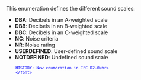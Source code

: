This enumeration defines the different sound scales:

* **DBA**: Decibels in an A-weighted scale
* **DBB**: Decibels in an B-weighted scale
* **DBC**: Decibels in an C-weighted scale
* **NC**: Noise criteria
* **NR**: Noise rating
* **USERDEFINED**: User-defined sound scale
* **NOTDEFINED**: Undefined sound scale

> <font color="#0000ff" size="-1">
    	HISTORY: New enumeration in IFC R2.0<br>
    	</font>